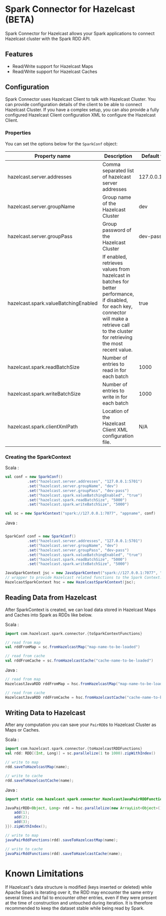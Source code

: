 # Spark Connector for Hazelcast (BETA)
Spark Connector for Hazelcast allows your Spark applications to connect Hazelcast cluster with the Spark RDD API.

## Features
- Read/Write support for Hazelcast Maps
- Read/Write support for Hazelcast Caches

## Configuration

Spark Connector uses Hazelcast Client to talk with Hazelcast Cluster. You can provide configuration details of the client to be able to connect Hazelcast Cluster. If you have a complex setup, you can also provide a fully configured Hazelcast Client configuration XML to configure the Hazelcast Client.

### Properties
You can set the options below for the `SparkConf` object:

Property name                                  | Description                                       | Default value      
-----------------------------------------------|---------------------------------------------------|--------------------
hazelcast.server.addresses                     | Comma separated list of hazelcast server addresses  | 127.0.0.1:5701    
hazelcast.server.groupName                    | Group name of the Hazelcast Cluster | dev    
hazelcast.server.groupPass                    | Group password of the Hazelcast Cluster | dev-pass
hazelcast.spark.valueBatchingEnabled           | If enabled, retrieves values from hazelcast in batches for better performance, if disabled, for each key, connector will make a retrieve call to the cluster for retrieving the most recent value. | true   
hazelcast.spark.readBatchSize                  | Number of entries to read in for each batch | 1000    
hazelcast.spark.writeBatchSize                 | Number of entries to write in for each batch | 1000    
hazelcast.spark.clientXmlPath                  | Location of the Hazelcast Client XML configuration file. | N/A    

### Creating the SparkContext

Scala :

```scala
val conf = new SparkConf()
          .set("hazelcast.server.addresses", "127.0.0.1:5701")
          .set("hazelcast.server.groupName", "dev")
          .set("hazelcast.server.groupPass", "dev-pass")
          .set("hazelcast.spark.valueBatchingEnabled", "true")
          .set("hazelcast.spark.readBatchSize", "5000")
          .set("hazelcast.spark.writeBatchSize", "5000")

val sc = new SparkContext("spark://127.0.0.1:7077", "appname", conf)
```
Java :
```java

SparkConf conf = new SparkConf()
          .set("hazelcast.server.addresses", "127.0.0.1:5701")
          .set("hazelcast.server.groupName", "dev")
          .set("hazelcast.server.groupPass", "dev-pass")
          .set("hazelcast.spark.valueBatchingEnabled", "true")
          .set("hazelcast.spark.readBatchSize", "5000")
          .set("hazelcast.spark.writeBatchSize", "5000")

JavaSparkContext jsc = new JavaSparkContext("spark://127.0.0.1:7077", "appname", conf);
// wrapper to provide Hazelcast related functions to the Spark Context.
HazelcastSparkContext hsc = new HazelcastSparkContext(jsc);
```



## Reading Data from Hazelcast

After SparkContext is created, we can load data stored in Hazelcast Maps and Caches into Spark as RDDs like below.

Scala :
```scala
import com.hazelcast.spark.connector.{toSparkContextFunctions}

// read from map
val rddFromMap = sc.fromHazelcastMap("map-name-to-be-loaded")

// read from cache
val rddFromCache = sc.fromHazelcastCache("cache-name-to-be-loaded")
```
Java :
```java
// read from map
HazelcastJavaRDD rddFromMap = hsc.fromHazelcastMap("map-name-to-be-loaded")

// read from cache
HazelcastJavaRDD rddFromCache = hsc.fromHazelcastCache("cache-name-to-be-loaded")

```

## Writing Data to Hazelcast

After any computation you can save your `PairRDD`s to Hazelcast Cluster as Maps or Caches.


Scala :

```scala
import com.hazelcast.spark.connector.{toHazelcastRDDFunctions}
val rdd: RDD[(Int, Long)] = sc.parallelize(1 to 1000).zipWithIndex()

// write to map
rdd.saveToHazelcastMap(name);

// write to cache
rdd.saveToHazelcastCache(name);
```
Java :
```java
import static com.hazelcast.spark.connector.HazelcastJavaPairRDDFunctions.javaPairRddFunctions;

JavaPairRDD<Object, Long> rdd = hsc.parallelize(new ArrayList<Object>() {{
    add(1);
    add(2);
    add(3);
}}).zipWithIndex();

// write to map
javaPairRddFunctions(rdd).saveToHazelcastMap(name);

// write to cache
javaPairRddFunctions(rdd).saveToHazelcastCache(name);

```

# Known Limitations

If Hazelcast's data structure is modified (keys inserted or deleted) while Apache Spark is iterating over it, the RDD may encounter the same entry several times and fail to encounter other entries, even if they were present at the time of construction and untouched during iteration. It is therefore recommended to keep the dataset stable while being read by Spark.
